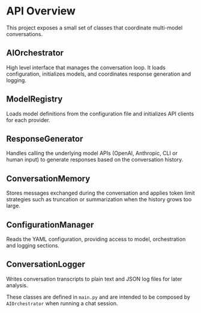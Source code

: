 # API Overview

This project exposes a small set of classes that coordinate multi-model conversations.

## AIOrchestrator
High level interface that manages the conversation loop. It loads configuration, initializes models, and coordinates response generation and logging.

## ModelRegistry
Loads model definitions from the configuration file and initializes API clients for each provider.

## ResponseGenerator
Handles calling the underlying model APIs (OpenAI, Anthropic, CLI or human input) to generate responses based on the conversation history.

## ConversationMemory
Stores messages exchanged during the conversation and applies token limit strategies such as truncation or summarization when the history grows too large.

## ConfigurationManager
Reads the YAML configuration, providing access to model, orchestration and logging sections.

## ConversationLogger
Writes conversation transcripts to plain text and JSON log files for later analysis.

These classes are defined in `main.py` and are intended to be composed by `AIOrchestrator` when running a chat session.
